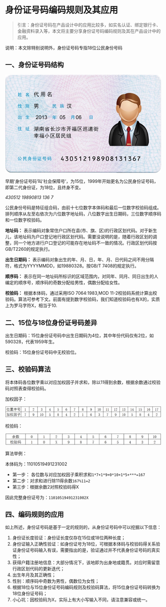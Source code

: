 # 身份证号码编码规则及其应用

> 引言：身份证号码在产品设计中的应用比较多，如实名认证、绑定银行卡、金融资料录入等，本文将主要分享身份证号码编码规则及其在产品设计中的应用。

说明：本文除特别说明外，身份证号码专指18位公民身份号码

## 一、身份证号码结构

![image-20180517234650970](assets/image-20180517234650970.png)

早期‘身份证号码’叫‘社会保障号’，为15位，1999年开始更名为公民身份证号码，即第二代身份证，为18位，且终身不变。

_430512_ _19890813_ _136_ _7_

公民身份号码是特征组合码，由前十七位数字本体码和最后一位数字校验码组成。排列顺序从左至右依次为六位数字地址码，八位数字出生日期码，三位数字顺序码和一位数字校验码。

**地址码：** 表示编码对象常住户口所在县(市、旗、区)的行政区划代码。对于新生儿，该地址码为户口登记地行政区划代码。需要没说明的是，随着行政区划的调整，同一个地方进行户口登记的可能存在地址码不一致的情况。行政区划代码按GB/T2260的规定执行。

**出生日期码：** 表示编码对象出生的年、月、日，年、月、日代码之间不用分隔符，格式为YYYYMMDD，如19880328。按GB/T 7408的规定执行。

**顺序码：** 表示在同一地址码所标识的区域范围内，对同年、同月、同日出生的人编定的顺序号，顺序码的奇数分配给男性，偶数分配给女性。

**校验码：** 根据本体码，通过采用ISO 7064:1983,MOD 11-2校验码系统计算出校验码。算法可参考下文。前面有提到数字校验码，我们知道校验码也有X的，实质上为罗马字符X，相当于10.

## 二、15位与18位身份证号码差异

出生日期码：15位身份证号码中出生日期码为4位，其中年份代码仅有2位，如590328，代表1959年生。

校验码：15位身份证号码中无校验位。

## 三、校验码算法

将本体码各位数字乘以对应加权因子并求和，除以11得到余数，根据余数通过校验码对照表查得校验码。

加权因子：

![image-20180517234713045](assets/image-20180517234713045.png)

校验码：

![image-20180517234723111](assets/image-20180517234723111.png)

算法举例：

本体码为：11010519491231002

- 第一步： 各位数与对应加权因子乘积求和`1*7+1*9+0*10+1*5+***=167`
- 第二步：对求和进行除11得余数`167%11=2`
- 第三步：根据余数2对照校验码得X

因此完整身份证号为：`11010519491231002X`

## 四、编码规则的应用

如上所述，身份证号码是基于一定的规则的，从身份证号码中可以挖掘以下信息：

1. 身份证长度验证：身份证长度仅存在15位或18位两种长度；
2. 身份证输入正确性验证：如身份证号为18位，可根据本体码与校验码得关系验证身份证号码输入有误，需要指出的是，验证通过并不代表身份证号码的真实性；
3. 获得户籍注册地信息：大部分情况下，该地即为出身地或籍贯。对应时需留意行政区划代码的更新迭代；
4. 出生年月及其正确性；
5. 性别：顺序码中奇数为男性，偶数位为女性；
6. 根据18位与15位身份证号码编码规则及校验码算法，将15位身份证号码转换为18位身份证号码；
7. 小心坑：因校验码为X，实际上有大小写输入不同，请注意兼容或统一。
